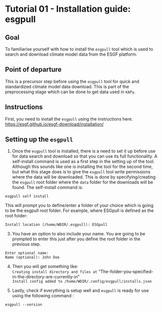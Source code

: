 # Tutorial 01 - Installation guide: esgpull

## Goal

To familiarise yourself with how to install the `esgpull` tool which is used to search and download climate model data from the ESGF platform.

## Point of departure

This is a precursor step before using the `esgpull` tool for quick and standardized climate model data download. This is part of the  preprocessing stage which can be done to get data used in `KAPy`.

## Instructions
First, you need to install the `esgpull` using the instructions here.
     https://esgf.github.io/esgf-download/installation/
   
## Setting up the `esgpull`
1. Once the `esgpull` tool is installed, there is a need to set it up before use for data search and download so that you can use its full functionality. A self-install command is used as a first step in the setting up of the tool. Although this sounds like one is installing the tool for the second time, but what this stage does is to give the `esgpull` tool write permissions where the data will be downloaded. This is done by specifying/creating the `esgpull` root folder where the `data` folder for the downloads will be found. The self-install command is:

```
esgpull self install
```
This will prompt you to define/enter a folder of your choice which is going to be the esgpull root folder. For example, where ESGpull is defined as the root folder:

```
Install location (/home/WDIR/.esgpull): ESGpull
```

3. You have an option to also include your name. You are going to be prompted to enter this just after you define the root folder in the previous step.
```
Enter optional name:
Name (optional): John Doe
```

4. Then you will get something like:\
`Creating install directory and files at` "The-folder-you-specified-in-the-directory-are-currently-in" \
`Install config added to /home/WDIR/.config/esgpull/installs.json`

5. Lastly, check if everything is setup well and `esgpull` is ready for use using the following command :

```
esgpull --version
```
